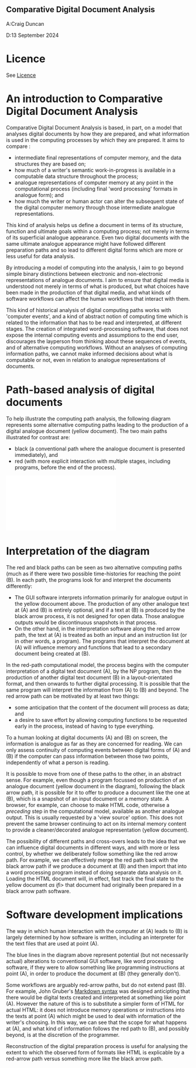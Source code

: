 Comparative Digital Document Analysis
-------------------

A:Craig Duncan

D:13 September 2024

# Licence

See [Licence](LICENCE.md)

# An introduction to Comparative Digital Document Analysis

Comparative Digital Document Analysis is based, in part, on a model that analyses digital documents by how they are prepared, and what information is used in the computing processes by which they are prepared. It aims to compare :

- intermediate final representations of computer memory, and the data structures they are based on; 
- how much of a writer's semantic work-in-progress is available in a computable data structure throughout the process;
- analogue representations of computer memory at any point in the computational process (including final 'word processing' formats in analogue form); and
- how much the writer or human actor can alter the subsequent state of the digital computer memory through those intermediate analogue representations.

This kind of analysis helps us define a document in terms of its structure, function and ultimate goals within a computing process; not merely in terms of its superficial analogue appearance.   Even two digital documents with the same ultimate analogue appearance might have followed different preparation paths and so lead to different digital forms which are more or less useful for data analysis.

By introducing a model of computing into the analysis, I aim to go beyond simple binary distinctions between electronic and non-electronic representations of analogue documents.  I aim to ensure that digital media is understood not merely in terms of what is produced, but what choices have been made in the production of that digital media, and what kinds of software workflows can affect the human workflows that interact with them.  

This kind of historical analysis of digital computing paths works with 'computer events', and a kind of abstract notion of computing time which is related to the information that has to be read and interpreted, at different stages.   The creation of integrated word-processing software, that does not expose the internal computing events and assumptions to the end user, discourages the layperson from thinking about these sequences of events, and of alternative computing workflows.   Without an analyses of computing information paths, we cannot make informed decisions about what is computable or not, even in relation to analogue representations of documents. 

# Path-based analysis of digital documents

To help illustrate the computing path analysis, the following diagram represents some alternative computing paths leading to the production of a digital analogue document (yellow document).   The two main paths illustrated for contrast are:
- black (a conventional path where the analogue document is presented immediately), and
- red (with more explicit interaction with multiple stages, including programs, before the end of the process). 

![Digital Document Definitions](DigitalDocumentDefinitions.md)

# Interpretation of the diagram

The red and black paths can be seen as two alternative computing paths (much as if there were two possible time-histories for reaching the point (B).  In each path, the programs look for and interpret the documents differently:
-  The GUI software interprets information primarily for analogue output in the yellow docoument above.  The production of any other analogue text at (A) and (B) is entirely optional, and if a text at (B) is produced by the black arrow process, it is not designed for open data.  Those analogue outputs would be discontinuous snapshots in that process.
- On the other hand, in the interpretation software along the red arrow path, the text at (A) is treated as both an input and an instruction list (or in other words, a program).  The programs that interpret the document at (A) will influence memory and functions that lead to a secondary document being created at (B).  

In the red-path computational model, the process begins with the computer interpretation of a digital text document (A), by the NP program, then the production of another digital text document (B) in a layout-orientated format, and then onwards to further digital processing.  It is possible that the same program will interpret the information from (A) to (B) and beyond.  The red arrow path can be motivated by at least two things:
- some anticipation that the content of the document will process as data; and
- a desire to save effort by allowing computing functions to be requested early in the process, instead of having to type everything.

To a human looking at digital documents (A) and (B) on screen, the information is analogue as far as they are concerned for reading.  We can only assess continuity of computing events between digital forms of (A) and (B) if the computer can pass information between those two points, independently of what a person is reading.

It is possible to move from one of these paths to the other, in an abstract sense.  For example, even though a program focussed on production of an analogue document (yellow document in the diagram), following the black arrow path, it is possible for it to offer to produce a document like the one at (B), which is a snapshot of an input document or a memory state.  A browser, for example, can choose to make HTML code, otherwise a <i>preceding</i> step in the computational model, available as another analogue output.  This is usually requested by a 'view source' option.  This does not prevent the same browser continuing to act on its internal memory content to provide a cleaner/decorated analogue representation (yellow document).

The possibility of different paths and cross-overs leads to the idea that we can influence digital documents in different ways, and with more or less control, by whether we deliberately follow something like the red arrow path.  For example, we can effectively merge the red path back with the black arrow path if we produce a document at (B) and then import that into a word processing program instead of doing separate data analysis on it.  Loading the HTML document will, in effect, fast track the final state to the yellow document <i>as if</i>i> that document had originally been prepared in a black arrow path software.

# Software development implications

The way in which human interaction with the computer at (A) leads to (B) is largely determined by how software is written, including an interpreter for the text files that are used at point (A). 

The blue lines in the diagram above represent potential (but not necessarily actual) alterations to conventional GUI software, like word processing software, if they were to allow something like programming instructions at point (A), in order to produce the document at (B) (they generally don't).

Some workflows are arguably red-arrow paths, but do not extend past (B). For example, John Gruber's [Markdown syntax](https://daringfireball.net/projects/markdown/) was designed anticipting that there would be digital texts created and interpreted at something like point (A).  However the nature of this is to substitute a simpler form of HTML for actual HTML: it does not introduce memory operations or instructions into the texts at point (A) which might be used to deal with information of the writer's choosing.   In this way, we can see that the scope for what happens at (A), and what kind of information follows the red path to (B), and possibly beyond, is at the discretion of the programmer.

Reconstruction of the digital preparation process is useful for analysing the extent to which the observed form of formats like HTML is explicable by a red-arrow path versus something more like the black arrow path.
